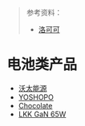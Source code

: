 >参考资料：
>
>- [洛可可](https://mp.weixin.qq.com/s/rQHypk9Y9H2wtsNEGCNYDA)

# 电池类产品

- [沃太能源](https://cn.alpha-ess.com/Web/Product.aspx)
- [YOSHOPO](http://www.zjscdb.com/detail.php?newsid=223102)
- [Chocolate](https://m.zcool.com.cn/work/ZNTU3Mjg0NzI=.html)
- [LKK GaN 65W](https://www.memeta.co/article/238js_2ccde.html)
